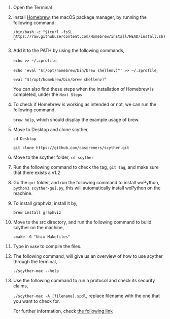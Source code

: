 1. Open the Terminal
2. Install [Homebrew](https://brew.sh/), the  macOS package manager, by running the following command:
   
    `/bin/bash -c "$(curl -fsSL https://raw.githubusercontent.com/Homebrew/install/HEAD/install.sh)”`

3. Add it to the PATH by using the following commands,

    `echo >> ~/.zprofile`,

    `echo 'eval "$(/opt/homebrew/bin/brew shellenv)"' >> ~/.zprofile`,

    `eval "$(/opt/homebrew/bin/brew shellenv)”`

    You can also find these steps when the installation of Homebrew is completed, under the `Next Steps`

4. To check if Homebrew is working as intended or not, we can run the following command,

    `brew help`, which should display the example usage of brew.

5. Move to Desktop and clone scyther,

    `cd Desktop`

    `git clone https://github.com/cascremers/scyther.git`

6. Move to the scyther folder, `cd scyther`

7. Run the following command to check the tag,
    `git tag`, and make sure that there exists a v1.2 

8. Go the `gui` folder, and run the following command to install wxPython,
    `python3 scyther-gui.py`, this will automatically install wxPython on the machine.

9. To install graphviz, install it by,

    `brew install graphviz`

10. Move to the src directory, and run the following command to build scyther on the machine,

    `cmake -G "Unix Makefiles" `

11. Type in `make` to compile the files.

12. The following command, will give us an overview of how to use scyther through the terminal,

    `./scyther-mac --help`

13. Use the following command to run a protocol and check its security claims,

    `./scyther-mac -A [filename].spdl`, replace filename with the one that you want to check for.

    For further information, check [the following link](https://people.cispa.io/cas.cremers/scyther/install-generic.html)
